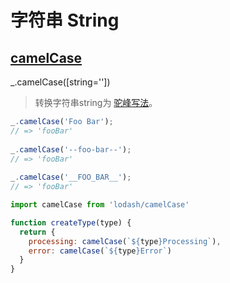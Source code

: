 # 字符串 String

## [camelCase](https://www.html.cn/doc/lodash/#_camelcasestring)

_.camelCase([string=''])

> 转换字符串string为 [驼峰写法](https://en.wikipedia.org/wiki/CamelCase)。

```js
_.camelCase('Foo Bar');
// => 'fooBar'
 
_.camelCase('--foo-bar--');
// => 'fooBar'
 
_.camelCase('__FOO_BAR__');
// => 'fooBar'
```

```js
import camelCase from 'lodash/camelCase'

function createType(type) {
  return {
    processing: camelCase(`${type}Processing`),
    error: camelCase(`${type}Error`)
  }
}
```

